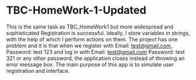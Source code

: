 # TBC-HomeWork-1-Updated
This is the same task as TBC_HomeWork1 but more widespread and sophisticated
Registration is successful. Ideally, I store variables in strings, with the help of which I perform actions on them. The project has one problem and it is that when we register with Email: test@gmail.com, Password: test 123 and log in with Email: test@gmail.com Password: test 321 or any other password, the application closes instead of throwing an error message box. The main purpose of this app is to simulate user registration and interface.
